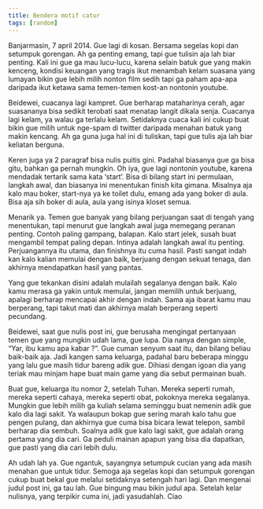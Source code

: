 ```yaml
---
title: Bendera motif catur
tags: [random]
---
```

Banjarmasin, 7 april 2014. Gue lagi di kosan. Bersama segelas kopi dan setumpuk gorengan. Ah ga penting emang, tapi gue tulisin aja lah biar penting. Kali ini gue ga mau lucu-lucu, karena selain batuk gue yang makin kenceng, kondisi keuangan yang tragis ikut menambah kelam suasana yang lumayan bikin gue lebih milih nonton film sedih tapi ga paham apa-apa daripada ikut ketawa sama temen-temen kost-an nontonin youtube.

Beidewei, cuacanya lagi kampret. Gue berharap mataharinya cerah, agar suasananya bisa sedikit terobati saat menatap langit dikala senja. Cuacanya lagi kelam, ya walau ga terlalu kelam. Setidaknya cuaca kali ini cukup buat bikin gue milih untuk nge-spam di twitter daripada menahan batuk yang makin kencang. Ah ga guna juga hal ini di tuliskan, tapi gue tulis aja lah biar keliatan berguna.

<!--more-->

Keren juga ya 2 paragraf bisa nulis puitis gini. Padahal biasanya gue ga bisa gitu, bahkan ga pernah mungkin. Oh iya, gue lagi nontonin youtube, karena mendadak tertarik sama kata ‘start’. Bisa di bilang start ini permulaan, langkah awal, dan biasanya ini menentukan finish kita gimana. Misalnya aja kalo mau boker, start-nya ya ke toilet dulu, emang ada yang boker di aula. Bisa aja sih boker di aula, aula yang isinya kloset semua.

Menarik ya. Temen gue banyak yang bilang perjuangan saat di tengah yang menentukan, tapi menurut gue langkah awal juga memegang peranan penting. Contoh paling gampang, balapan. Kalo start jelek, susah buat mengambil tempat paling depan. Intinya adalah langkah awal itu penting. Perjuangannya itu utama, dan finishnya itu cuma hasil. Pasti sangat indah kan kalo kalian memulai dengan baik, berjuang dengan sekuat tenaga, dan akhirnya mendapatkan hasil yang pantas.

Yang gue tekankan disini adalah mulailah segalanya dengan baik. Kalo kamu merasa ga yakin untuk memulai, jangan memilih untuk berjuang, apalagi berharap mencapai akhir dengan indah. Sama aja ibarat kamu mau berperang, tapi takut mati dan akhirnya malah berperang seperti pecundang.

Beidewei, saat gue nulis post ini, gue berusaha mengingat pertanyaan temen gue yang mungkin udah lama, gue lupa. Dia nanya dengan simple, “Yar, ibu kamu apa kabar ?”. Gue cuman senyum saat itu, dan bilang beliau baik-baik aja. Jadi kangen sama keluarga, padahal baru beberapa minggu yang lalu gue masih tidur bareng adik gue. Dihiasi dengan igoan dia yang teriak mau minjam hape buat main game yang dia sebut permainan buah.

Buat gue, keluarga itu nomor 2, setelah Tuhan. Mereka seperti rumah, mereka seperti cahaya, mereka seperti obat, pokoknya mereka segalanya. Mungkin gue lebih milih ga kuliah selama seminggu buat nemenin adik gue kalo dia lagi sakit. Ya walaupun bokap gue sering marah kalo tahu gue pengen pulang, dan akhirnya gue cuma bisa bicara lewat telepon, sambil berharap dia sembuh. Soalnya adik gue kalo lagi sakit, gue adalah orang pertama yang dia cari. Ga peduli mainan apapun yang bisa dia dapatkan, gue pasti yang dia cari lebih dulu.

Ah udah lah ya. Gue ngantuk, sayangnya setumpuk cucian yang ada masih menahan gue untuk tidur. Semoga aja segelas kopi dan setumpuk gorengan cukup buat bekal gue melalui setidaknya setengah hari lagi. Dan mengenai judul post ini, ga tau lah. Gue bingung mau bikin judul apa. Setelah kelar nulisnya, yang terpikir cuma ini, jadi yasudahlah. Ciao
